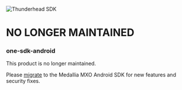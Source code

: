 ![Thunderhead SDK](https://i.imgur.com/gfizURy.png "Thunderhead")

# NO LONGER MAINTAINED

### one-sdk-android
This product is no longer maintained.

Please [migrate](https://docs.medallia.com/en/medallia-experience-orchestration/orchestration-for-android/migration-guides) to the Medallia MXO Android SDK for new features and security fixes.
